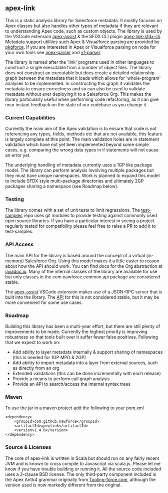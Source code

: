 ## apex-link

This is a static analysis library for Salesforce metadata. It mostly focuses on Apex classes but also handles other types of metadata if they are relevant to understanding Apex code, such as custom objects. The library is used by the VSCode extension [apex-assist](https://github.com/nawforce/apex-assist) & the SFDX CLI plugin [apex-link-sfdx-cli](https://github.com/nawforce/apex-link-sfdx-cli). Metadata support utilities such Apex & Visualforce parsing are provided by [pkgforce](https://github.com/nawforce/pkgforce). If you are interested in Apex or Visualforce parsing on node for your own tools see [apex-parser](https://github.com/nawforce/apex-parser) and [vf-parser](https://github.com/nawforce/vf-parser). 

The library is named after the 'link' programs used in other languages to construct a single executable from a number of object files. The library does not construct an executable but does create a detailed relationship graph between the metadata that it loads which allows for 'whole-program' analyses to be implemented. In constructing this graph it validates the metadata to ensure correctness and so can also be used to validate metadata without ever deploying it to a Salesforce Org. This makes the library particularly useful when performing code refactoring, as it can give near instant feedback on the state of our codebase as you change it.

### Current Capabilities
Currently the main aim of the Apex validation is to ensure that code is not referencing any types, fields, methods etc that are not available, this feature is largely complete at this point. The main validation holes are in statement validation which have not yet been implemented beyond some simple cases, e.g. comparing the wrong data types in if statements will not cause an error yet.

The underlying handling of metadata currently uses a 1GP like package model. The library can perform analysis involving multiple packages but they must have unique namespaces. Work is planned to expand this model to include SFDX style multi-package directories and ultimately 2GP packages sharing a namespace (see Roadmap below).

### Testing
The library comes with a set of unit tests to limit regressions. The [test-samples](https://github.com/nawforce/test-samples) repo uses git modules to provide testing against commonly used open source libraries. If you have a particular interest in seeing a project regularly tested for compatibility please feel free to raise a PR to add it to test-samples.

### API Access
The main API for the library is based around the concept of a virtual (in-memory) Salesforce Org. Using this model makes it a little easier to reason about how the API should work. You can find docs for the Org abstraction at [javadoc.io](https://javadoc.io/doc/com.github.nawforce/apexlink/latest/com/nawforce/common/api/Org.html). Many of the internal classes of the library are available for use but only classes in the com.nawforce.common.api package are considered stable.

The [apex-assist](https://github.com/nawforce/apex-assist) VSCode extension makes use of a JSON-RPC server that is built into the library. The [API](https://javadoc.io/doc/com.github.nawforce/apexlink/latest/com/nawforce/common/rpc/OrgAPI.html) for this is not considered stable, but it may be more convenient for some use cases.

### Roadmap
Building this library has been a multi-year effort, but there are still plenty of improvements to be made. Currently the highest priority is improving robustness so that tools built over it suffer fewer false positives. Following that we expect to work on:
* Add ability to layer metadata internally & support sharing of namespaces (this is needed for 1GP MPD & 2GP)
* Add ability to import metadata into a layer from external sources, such as directly from an org
* Extended validations (this can be done incrementally with each release)
* Provide a means to perform call graph analysis
* Provide an API to search/access the internal syntax trees
     
### Maven
To use the jar in a maven project add the following to your pom.xml

    <dependency>
        <groupId>com.github.nawforce</groupId>
        <artifactId>apexlink</artifactId>
        <version>1.4.0</version>
    </dependency>

### Source & Licenses
The core of apex-link is written in Scala but should run on any fairly recent JVM and is known to cross compile to 
Javascript via scala.js. Please let me know if you have trouble building or running it. All the source code included 
uses a 3-clause BSD license. The only third-party component included is the Apex Antlr4 grammar originally from 
[Tooling-force.com](https://github.com/neowit/tooling-force.com), although the version used is now markedly different 
from the original.  
